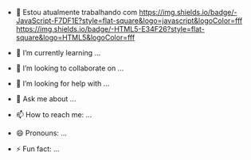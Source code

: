 <!--
**camilakadi/camilakadi** is a ✨ _special_ ✨ repository because its `README.md` (this file) appears on your GitHub profile.

Here are some ideas to get you started:
-->

- 🔭 Estou atualmente trabalhando com
https://img.shields.io/badge/-JavaScript-F7DF1E?style=flat-square&logo=javascript&logoColor=fff https://img.shields.io/badge/-HTML5-E34F26?style=flat-square&logo=HTML5&logoColor=fff


- 🌱 I’m currently learning ...
- 👯 I’m looking to collaborate on ...
- 🤔 I’m looking for help with ...
- 💬 Ask me about ...
- 📫 How to reach me: ...
- 😄 Pronouns: ...
- ⚡ Fun fact: ...

